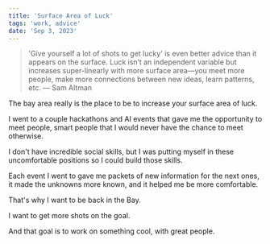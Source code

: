 ```yaml
---
title: 'Surface Area of Luck'
tags: 'work, advice'
date: 'Sep 3, 2023'
---
```


> 'Give yourself a lot of shots to get lucky' is even better advice than it appears on the surface. Luck isn’t an independent variable but increases super-linearly with more surface area—you meet more people, make more connections between new ideas, learn patterns, etc. — Sam Altman

The bay area really is the place to be to increase your surface area of luck.

I went to a couple hackathons and AI events that gave me the opportunity to meet people, smart people that I would never have the chance to meet otherwise.

I don't have incredible social skills, but I was putting myself in these uncomfortable positions so I could build those skills.

Each event I went to gave me packets of new information for the next ones, it made the unknowns more known, and it helped me be more comfortable.

That's why I want to be back in the Bay.

I want to get more shots on the goal.

And that goal is to work on something cool, with great people.
